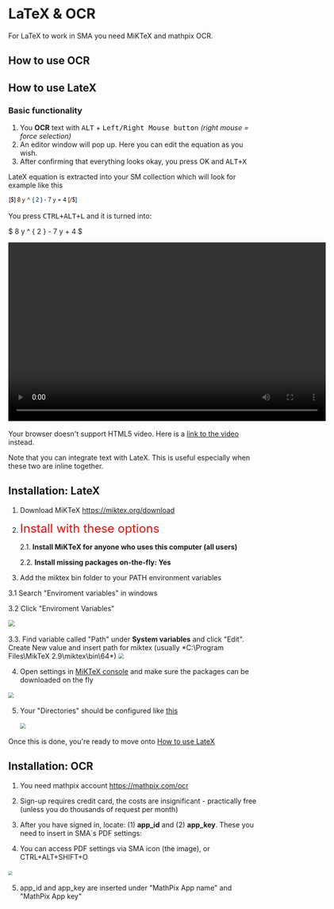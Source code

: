 # LaTeX & OCR

For LaTeX to work in SMA  you need MiKTeX and mathpix OCR.



## How to use OCR

## How to use LateX

### Basic functionality 

1. You **OCR** text with <kbd>ALT</kbd> + <kbd>Left/Right Mouse button</kbd> *(right mouse = force selection)*
2. An editor window will pop up. Here you can edit the equation as you wish.
3. After confirming that everything looks okay, you press OK and <kbd>ALT+X</kbd> 

LateX equation is extracted into your SM collection which will look for example like this 

![](content\images\LateX\latex-image-exampleformula.png)

You press <kbd>CTRL+ALT+L</kbd></kbd> and it is turned into: 

$ 8 y ^ { 2 } - 7 y + 4 $



<video width="640" height="360" controls> <source src="content/videos/plugin-latex/latex-complex-extract-result.webm?raw=true" type="video/webm; codecs=vp9"> <source src="content/videos/plugin-latex/latex-complex-extract-result.mp4?raw=true" type="video/mp4"> <p>Your browser doesn't support HTML5 video. Here is a <a href="content/videos/plugin-latex/latex-complex-extract-result.mp4?raw=true">link to the video</a> instead.</p> </video>
Note that you can integrate text with LateX. This is useful especially when these two are inline together.


## Installation: LateX

1. Download MiKTeX https://miktex.org/download

2. <font size=5 color=red>Install with these options</font>
	
	2.1. **Install MiKTeX for anyone who uses this computer (all users)**
	
	2.2. **Install missing packages on-the-fly: Yes**

3. Add the miktex bin folder to your PATH environment variables

  3.1 Search "Enviroment variables" in windows

  3.2 Click "Enviroment Variables"

   <img src="https://raw.githubusercontent.com/supermemo/Documentation/master/docs/sma/content/images/MiktexSetup/miktex-enviromental2.png" style="zoom: 80%;" />

   3.3. Find variable called "Path" under **System variables** and click "Edit". Create New value and insert path for miktex (usually *C:\Program Files\MikTeX 2.9\miktex\bin\64\*)	
	<img src="https://raw.githubusercontent.com/supermemo/Documentation/master/docs/sma/content/images/MiktexSetup/miktex-enviromental3.png" style="zoom: 67%;" />

4. Open settings in <u>MiKTeX console</u> and make sure the packages can be downloaded on the fly
<img src="https://raw.githubusercontent.com/supermemo/Documentation/master/docs/sma/content/images/MiktexSetup/miktex-onfly.png" style="zoom:67%;" /> 

5. Your "Directories" should be configured like  [this](https://raw.githubusercontent.com/supermemo/Documentation/master/docs/sma/content/images/MiktexSetup/miktex-directories.png)

      <img src="https://raw.githubusercontent.com/supermemo/Documentation/master/docs/sma/content/images/MiktexSetup/miktex-directories.png" style="zoom:67%;" /> 

Once this is done, you're ready to move onto [How to use LateX](https://sma.supermemo.wiki//sma/#/plugins-LaTeX?id=how-to-use-latex)


## Installation: OCR

1. You need mathpix account https://mathpix.com/ocr

2. Sign-up requires credit card, the costs are insignificant - practically free (unless you do thousands of request per month)

3. After you have signed in, locate: (1) **app_id** and (2) **app_key**. These you need to insert in SMA´s PDF settings:

4. You can access PDF settings via SMA icon (the image), or CTRL+ALT+SHIFT+O

<img src="https://raw.githubusercontent.com/supermemo/Documentation/master/docs/sma/content/images/accesssettings.png" style="zoom:50%;" />

5. app_id and app_key are inserted under "MathPix App name" and "MathPix App key"

